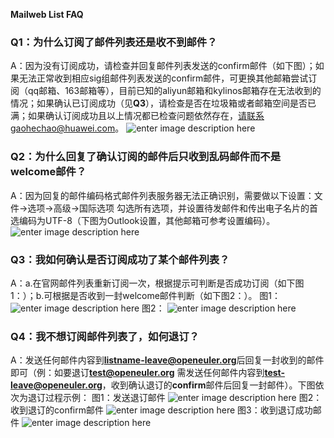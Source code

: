 ﻿**Mailweb List FAQ**
### Q1：为什么订阅了邮件列表还是收不到邮件？
A：因为没有订阅成功，请检查并回复邮件列表发送的confirm邮件（如下图）；如果无法正常收到相应sig组邮件列表发送的confirm邮件，可更换其他邮箱尝试订阅（qq邮箱、163邮箱等），目前已知的aliyun邮箱和kylinos邮箱存在无法收到的情况；如果确认已订阅成功（见**Q3**），请检查是否在垃圾箱或者邮箱空间是否已满；如果确认订阅成功且以上情况都已检查问题依然存在，请联系gaohechao@huawei.com。
![enter image description here](https://gitee.com/suisuisuisuixin/test/raw/master/confirm.png)

### Q2：为什么回复了确认订阅的邮件后只收到乱码邮件而不是welcome邮件？

A：因为回复的邮件编码格式邮件列表服务器无法正确识别，需要做以下设置：文件->选项->高级->国际选项 勾选所有选项，并设置待发邮件和传出电子名片的首选编码为UTF-8（下图为Outlook设置，其他邮箱可参考设置编码）。
![enter image description here](https://gitee.com/suisuisuisuixin/test/raw/master/ooutlok.png)


### Q3：我如何确认是否订阅成功了某个邮件列表？

A：a.在官网邮件列表重新订阅一次，根据提示可判断是否成功订阅（如下图1：）；b.可根据是否收到一封welcome邮件判断（如下图2：）。
图1：
![enter image description here](https://gitee.com/suisuisuisuixin/test/raw/master/success.png)
图2：
![enter image description here](https://gitee.com/suisuisuisuixin/test/raw/master/welcome.png)


### Q4：我不想订阅邮件列表了，如何退订？

A：发送任何邮件内容到**listname-leave@openeuler.org**后回复一封收到的邮件即可（例：如要退订**test@openeuler.org** 需发送任何邮件内容到**test-leave@openeuler.org**，收到确认退订的**confirm**邮件后回复一封邮件）。下图依次为退订过程示例：
图1：发送退订邮件
![enter image description here](https://gitee.com/suisuisuisuixin/test/raw/master/leave.png)
图2：收到退订的confirm邮件
![enter image description here](https://gitee.com/suisuisuisuixin/test/raw/master/leave-confirm.png)
图3：收到退订成功邮件
![enter image description here](https://gitee.com/suisuisuisuixin/test/raw/master/unsub.png)

